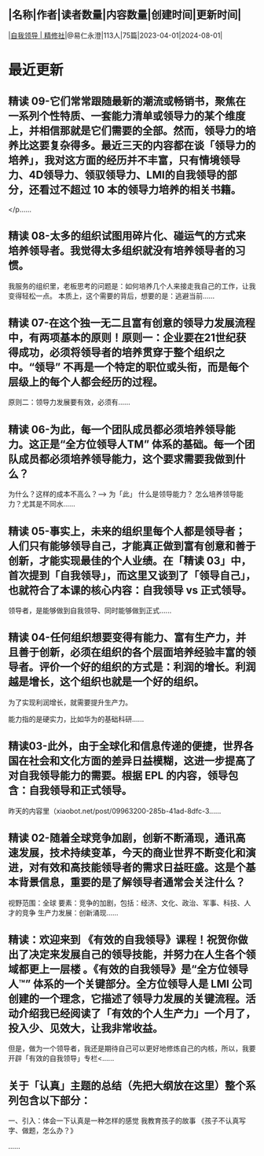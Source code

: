 |名称|作者|读者数量|内容数量|创建时间|更新时间|
---
|[自我领导 | 精修社](https://xiaobot.net/p/runwithcc?refer=0b133df9-27dc-423b-8101-639049001c13)|@易仁永澄|113人|75篇|2023-04-01|2024-08-01|

# 最近更新
## 精读 09-它们常常跟随最新的潮流或畅销书，聚焦在一系列个性特质、一套能力清单或领导力的某个维度上，并相信那就是它们需要的全部。然而，领导力的培养比这要复杂得多。最近三天的内容都在谈「领导力的培养」，我对这方面的经历并不丰富，只有情境领导力、4D领导力、领驭领导力、LMI的自我领导的部分，还看过不超过 10 本的领导力培养的相关书籍。
</p......
## 精读 08-太多的组织试图用碎片化、碰运气的方式来培养领导者。我觉得太多组织就没有培养领导者的习惯。
我服务的组织里，老板思考的问题是：如何培养几个人来接走我自己的工作，让我变得轻松一点。
本质上，这个需要的背后，想要的是：逃避当前......
## 精读 07-在这个独一无二且富有创意的领导力发展流程中，有两项基本的原则！原则一：企业要在21世纪获得成功，必须将领导者的培养贯穿于整个组织之中。“领导” 不再是一个特定的职位或头衔，而是每个层级上的每个人都会经历的过程。
原则二：领导力发展要有效，必须有......
## 精读 06-为此，每一个团队成员都必须培养领导能力。这正是“全方位领导人TM” 体系的基础。每一个团队成员都必须培养领导能力，这个要求需要我做到什么？
为什么？这样的成本不高么？——&gt; 为「此」
什么是领导能力？
怎么培养领导能力？尤其是不同水......
## 精读 05-事实上，未来的组织里每个人都是领导者；人们只有能够领导自己，才能真正做到富有创意和善于创新，才能实现最佳的个人业绩。在「精读 03」中，首次提到「自我领导」，而这里又谈到了「领导自己」，也就符合了本课的核心内容：自我领导 vs 正式领导。

领导者，是能够做到自我领导、同时能够做到正式......
## 精读 04-任何组织想要变得有能力、富有生产力，并且善于创新，必须在组织的各个层面培养经验丰富的领导者。评价一个好的组织的方式是：利润的增长。利润越是增长，这个组织也就是一个好的组织。
为了实现利润增长，就需要提升生产力。

能力指的是硬实力，比如华为的基础科研......
## 精读03-此外，由于全球化和信息传递的便捷，世界各国在社会和文化方面的差异日益模糊，这进一步提高了对自我领导能力的需要。根据 EPL 的内容，领导包含：自我领导和正式领导。

昨天的内容里（xiaobot.net/post/09963200-285b-41ad-8dfc-3......
## 精读 02-随着全球竞争加剧，创新不断涌现，通讯高速发展，技术持续变革，今天的商业世界不断变化和演进，对有效和高技能领导者的需求日益旺盛。这是个基本背景信息，重要的是了解领导者通常会关注什么？
视野范围：全球
要素：竞争的加剧，包括：经济、文化、政治、军事、科技、人才的竞争
生产力发展：创新涌现......
## 精读：欢迎来到 《有效的自我领导》课程！祝贺你做出了决定来发展自己的领导技能，并努力在人生各个领域都更上一层楼 。《有效的自我领导》是“全方位领导人™” 体系的一个关键部分。全方位领导人是 LMI 公司创建的一个理念，它描述了领导力发展的关键流程。活动介绍我已经阅读了「有效的个人生产力」一个月了，投入少、见效大，让我非常收益。
但是，做为一个领导者，我还是期待自己可以更好地修炼自己的内核，所以，我要开辟「有效的自我领导」专栏<......
## 关于「认真」主题的总结（先把大纲放在这里）整个系列包含以下部分：

一、引入：体会一下认真是一种怎样的感觉
我教育孩子的故事
《孩子不认真写字、做题，怎么办？》

......

